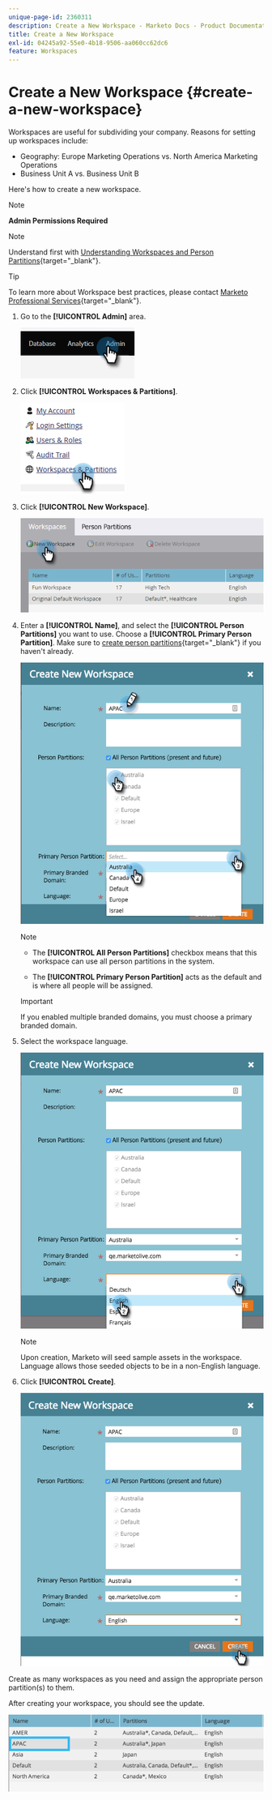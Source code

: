 ```yaml
---
unique-page-id: 2360311
description: Create a New Workspace - Marketo Docs - Product Documentation
title: Create a New Workspace
exl-id: 04245a92-55e0-4b18-9506-aa060cc62dc6
feature: Workspaces
---
```

# Create a New Workspace {#create-a-new-workspace}

Workspaces are useful for subdividing your company. Reasons for setting up workspaces include:

* Geography: Europe Marketing Operations vs. North America Marketing Operations
* Business Unit A vs. Business Unit B

Here's how to create a new workspace.

>[!NOTE]
>
>**Admin Permissions Required**

>[!NOTE]
>
>Understand first with [Understanding Workspaces and Person Partitions](/help/marketo/product-docs/administration/workspaces-and-person-partitions/understanding-workspaces-and-person-partitions.md){target="_blank"}.

>[!TIP]
>
>To learn more about Workspace best practices, please contact [Marketo Professional Services](https://business.adobe.com/products/marketo/services-support.html){target="_blank"}.

1. Go to the **[!UICONTROL Admin]** area. 

   ![](assets/create-a-new-workspace-1.png)

1. Click **[!UICONTROL Workspaces & Partitions]**.

   ![](assets/create-a-new-workspace-2.png)

1. Click **[!UICONTROL New Workspace]**.

   ![](assets/create-a-new-workspace-3.png)

1. Enter a **[!UICONTROL Name]**, and select the **[!UICONTROL Person Partitions]** you want to use. Choose a **[!UICONTROL Primary Person Partition]**. Make sure to [create person partitions](/help/marketo/product-docs/administration/workspaces-and-person-partitions/create-a-person-partition.md){target="_blank"} if you haven't already.

   ![](assets/create-a-new-workspace-4.png)

   >[!NOTE]
   >
   >* The **[!UICONTROL All Person Partitions]** checkbox means that this workspace can use all person partitions in the system.
   >
   >* The **[!UICONTROL Primary Person Partition]** acts as the default and is where all people will be assigned.

   >[!IMPORTANT]
   >
   >If you enabled multiple branded domains, you must choose a primary branded domain.

1. Select the workspace language.

   ![](assets/create-a-new-workspace-5.png)

   >[!NOTE]
   >
   >Upon creation, Marketo will seed sample assets in the workspace. Language allows those seeded objects to be in a non-English language.

1. Click **[!UICONTROL Create]**.

   ![](assets/create-a-new-workspace-6.png)

Create as many workspaces as you need and assign the appropriate person partition(s) to them.

After creating your workspace, you should see the update.

   ![](assets/create-a-new-workspace-7.png)
